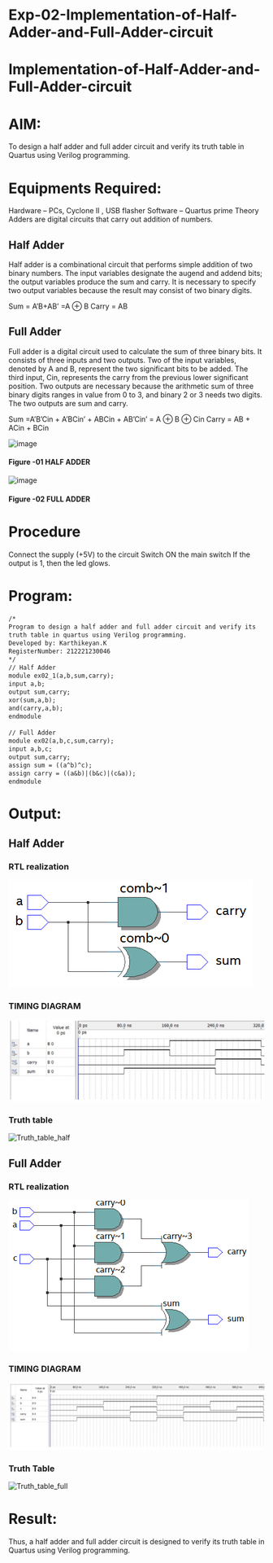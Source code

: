 # Exp-02-Implementation-of-Half-Adder-and-Full-Adder-circuit

# Implementation-of-Half-Adder-and-Full-Adder-circuit
# AIM:
To design a half adder and full adder circuit and verify its truth table in Quartus using Verilog programming.

# Equipments Required:
Hardware – PCs, Cyclone II , USB flasher
Software – Quartus prime
Theory
Adders are digital circuits that carry out addition of numbers.

## Half Adder
Half adder is a combinational circuit that performs simple addition of two binary numbers. The input variables designate the augend and addend bits; the output variables produce the sum and carry. It is necessary to specify two output variables because the result may consist of two binary digits.

Sum = A’B+AB’ =A ⊕ B Carry = AB

## Full Adder
Full adder is a digital circuit used to calculate the sum of three binary bits. It consists of three inputs and two outputs. Two of the input variables, denoted by A and B, represent the two significant bits to be added. The third input, Cin, represents the carry from the previous lower significant position. Two outputs are necessary because the arithmetic sum of three binary digits ranges in value from 0 to 3, and binary 2 or 3 needs two digits. The two outputs are sum and carry.

Sum =A’B’Cin + A’BCin’ + ABCin + AB’Cin’ = A ⊕ B ⊕ Cin Carry = AB + ACin + BCin

 ![image](https://user-images.githubusercontent.com/36288975/163552156-a13e5a56-c638-4110-97d9-8896907c8d25.png)

#### Figure -01 HALF ADDER 


![image](https://user-images.githubusercontent.com/36288975/163552057-b3547877-6d07-45b4-b7e0-bcfebfad9e1d.png)

#### Figure -02 FULL ADDER 

# Procedure

Connect the supply (+5V) to the circuit
Switch ON the main switch
If the output is 1, then the led glows.
# Program:
```
/*
Program to design a half adder and full adder circuit and verify its truth table in quartus using Verilog programming.
Developed by: Karthikeyan.K
RegisterNumber: 212221230046
*/
// Half Adder
module ex02_1(a,b,sum,carry);
input a,b;
output sum,carry;
xor(sum,a,b);
and(carry,a,b);
endmodule

// Full Adder
module ex02(a,b,c,sum,carry);
input a,b,c;
output sum,carry;
assign sum = ((a^b)^c);
assign carry = ((a&b)|(b&c)|(c&a));
endmodule
```
# Output:
## Half Adder
### RTL realization
![op](RTL_Half.png)
### TIMING DIAGRAM
![op](timing_half.png)
### Truth table
![Truth_table_half](https://user-images.githubusercontent.com/93427303/196035005-e4e37002-20b2-469a-b3a5-a0dcda2bc428.png)

## Full Adder
### RTL realization
![op](RTL_Full.png)
### TIMING DIAGRAM
![op](timing_full.png)
### Truth Table
![Truth_table_full](https://user-images.githubusercontent.com/93427303/196035048-fb67e99f-4007-4ddf-886b-8d50e783649e.png)


# Result:
Thus, a half adder and full adder circuit is designed to verify its truth table in Quartus using Verilog programming.


